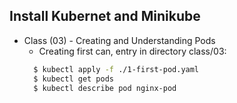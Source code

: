 ## Install Kubernet and Minikube

- Class (03) - Creating and Understanding Pods
  - Creating first can, entry in  directory class/03:
  ``` bash
    $ kubectl apply -f ./1-first-pod.yaml
    $ kubectl get pods
    $ kubectl describe pod nginx-pod
  ```
